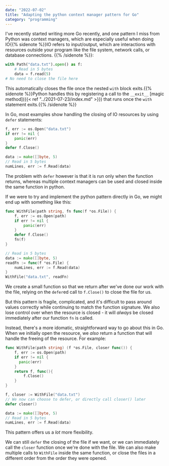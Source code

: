```yaml
---
date: "2022-07-02"
title: "Adapting the python context manager pattern for Go"
category: "programming"
---
```


I've recently started writing more Go recently, and one pattern I miss from Python was context managers,
which are especially useful when doing IO{{% sidenote %}}IO refers to input/output, which are interactions with resources outside your program like the file system, network calls, or database connections. {{% /sidenote %}}:

```python
with Path("data.txt").open() as f:
    # Read in 5 bytes
    data = f.read(5)
# No need to close the file here
```

This automatically closes the file once the nested `with` block exits.{{% sidenote %}}Python handles this by registering a call to the `__exit__` [magic method]({{< ref "../2021-07-23/index.md" >}}) that runs once the `with` statement exits.{{% /sidenote %}}

In Go, most examples show handling the closing of IO resources by using `defer` statements:

```go
f, err := os.Open("data.txt")
if err != nil {
    panic(err)
}
defer f.Close()

data := make([]byte, 5)
// Read in 5 bytes
numLines, err := f.Read(data)
```

The problem with `defer` however is that it is run only when the function returns, whereas multiple context managers can be used and closed inside the same function in python.

If we were to try and implement the python pattern directly in Go, we might end up with something like this:

```go
func WithFile(path string, fn func(f *os.File)) {
	f, err := os.Open(path)
	if err != nil {
		panic(err)
	}
	defer f.Close()
	fn(f)
}

// Read in 5 bytes
data := make([]byte, 5)
readFn := func(f *os.File) {
	numLines, err := f.Read(data)
}
WithFile("data.txt", readFn)
```

We create a small function so that we return after we've done our work with the file, relying on the `defer`ed call to `f.Close()` to close the file for us.

But this pattern is fragile, complicated, and it's difficult to pass around values correctly while continuing to match the function signature. We also lose control over when the resource is closed - it will _always_ be closed immediately after our function `fn` is called.

Instead, there's a more idomatic, straightforward way to go about this in Go. When we initially open the resource, we _also_ return a function that will handle the freeing of the resource. For example:

```go
func WithFile(path string) (f *os.File, closer func()) {
    f, err := os.Open(path)
    if err != nil {
      panic(err)
    }
    return f, func(){
        f.Close()
    }
}

f, closer := WithFile("data.txt")
// We now can choose to defer, or directly call closer() later
defer closer()

data := make([]byte, 5)
// Read in 5 bytes
numLines, err := f.Read(data)
```

This pattern offers us a _lot_ more flexibility.

We can still `defer` the closing of the file if we want, or we can immediately call the `closer` function once we're done with the file. We can also make multiple calls to `WithFile` inside the same function, or close the files in a different order from the order they were opened.
